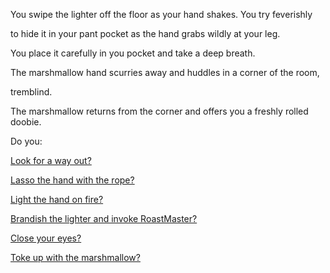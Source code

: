 You swipe the lighter off the floor as your hand shakes. You try feverishly 

to hide it in your pant pocket as the hand grabs wildly at your leg.

You place it carefully in you pocket and take a deep breath.  

The marshmallow hand scurries away and huddles in a corner of the room,

tremblind.

The marshmallow returns from the corner and offers you a freshly rolled doobie.

Do you:


[Look for a way out?](../find-exit/leave.md)

[Lasso the hand with the rope?](../lasso-hand/lasso-hand.md)

[Light the hand on fire?](../light-hand/light-hand.md)

[Brandish the lighter and invoke RoastMaster?](roastmaster/invoke-roastmaster.md)

[Close your eyes?](../experience/experience.md)

[Toke up with the marshmallow?](toke/toke.md)
